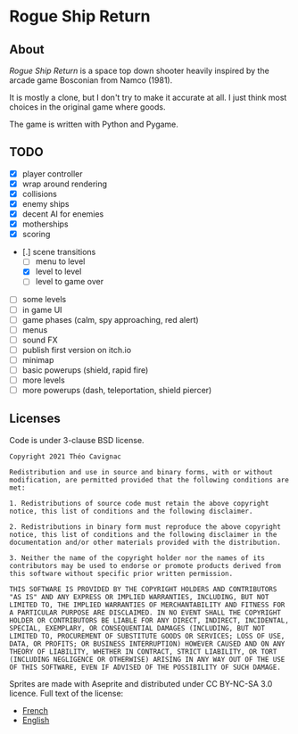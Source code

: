 # Rogue Ship Return

## About

*Rogue Ship Return* is a space top down shooter heavily inspired by the arcade game Bosconian from Namco (1981).

It is mostly a clone, but I don't try to make it accurate at all.
I just think most choices in the original game where goods.

The game is written with Python and Pygame. 

## TODO

- [X] player controller
- [X] wrap around rendering
- [X] collisions
- [X] enemy ships
- [X] decent AI for enemies
- [X] motherships
- [X] scoring
- [.] scene transitions
    - [ ] menu to level
    - [X] level to level
    - [ ] level to game over
- [ ] some levels
- [ ] in game UI
- [ ] game phases (calm, spy approaching, red alert)
- [ ] menus
- [ ] sound FX
- [ ] publish first version on itch.io
- [ ] minimap
- [ ] basic powerups (shield, rapid fire)
- [ ] more levels
- [ ] more powerups (dash, teleportation, shield piercer)

## Licenses
Code is under 3-clause BSD license.

```
Copyright 2021 Théo Cavignac

Redistribution and use in source and binary forms, with or without modification, are permitted provided that the following conditions are met:

1. Redistributions of source code must retain the above copyright notice, this list of conditions and the following disclaimer.

2. Redistributions in binary form must reproduce the above copyright notice, this list of conditions and the following disclaimer in the documentation and/or other materials provided with the distribution.

3. Neither the name of the copyright holder nor the names of its contributors may be used to endorse or promote products derived from this software without specific prior written permission.

THIS SOFTWARE IS PROVIDED BY THE COPYRIGHT HOLDERS AND CONTRIBUTORS "AS IS" AND ANY EXPRESS OR IMPLIED WARRANTIES, INCLUDING, BUT NOT LIMITED TO, THE IMPLIED WARRANTIES OF MERCHANTABILITY AND FITNESS FOR A PARTICULAR PURPOSE ARE DISCLAIMED. IN NO EVENT SHALL THE COPYRIGHT HOLDER OR CONTRIBUTORS BE LIABLE FOR ANY DIRECT, INDIRECT, INCIDENTAL, SPECIAL, EXEMPLARY, OR CONSEQUENTIAL DAMAGES (INCLUDING, BUT NOT LIMITED TO, PROCUREMENT OF SUBSTITUTE GOODS OR SERVICES; LOSS OF USE, DATA, OR PROFITS; OR BUSINESS INTERRUPTION) HOWEVER CAUSED AND ON ANY THEORY OF LIABILITY, WHETHER IN CONTRACT, STRICT LIABILITY, OR TORT (INCLUDING NEGLIGENCE OR OTHERWISE) ARISING IN ANY WAY OUT OF THE USE OF THIS SOFTWARE, EVEN IF ADVISED OF THE POSSIBILITY OF SUCH DAMAGE.
```

Sprites are made with Aseprite and distributed under CC BY-NC-SA 3.0 licence.
Full text of the license:
- [French](https://creativecommons.org/licenses/by-nc-sa/3.0/fr/legalcode)
- [English](https://creativecommons.org/licenses/by-nc-sa/3.0/legalcode)
